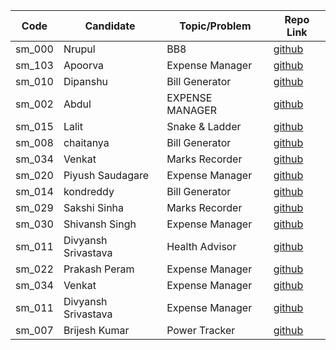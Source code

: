 | Code   | Candidate             | Topic/Problem         | Repo Link                                                    |
| ------ | --------------------- | --------------------- | ------------------------------------------------------------ |
| sm_000 | Nrupul                | BB8                   | [github](https://github.com/nrupuld/masai-sprint-1)          |
|sm_103  | Apoorva               | Expense Manager       | [github](https://github.com/krsnaapoorv/projects/tree/master/masai-sprint-2) |
| sm_010 | Dipanshu              | Bill Generator        | [github](https://github.com/dipanshusabharwal/masai-sprint-2)|
| sm_002 | Abdul                 |EXPENSE MANAGER 	     | [github](https://github.com/abduljabbarpeer/masai-sprint-2)  |
| sm_015 | Lalit                 | Snake & Ladder 	     | [github](https://github.com/lalitsheoran/masai-sprint-2)     |
| sm_008 | chaitanya             | Bill Generator        | [github](https://github.com/nvchaitanya/masai-sprint-2)          |
| sm_034 | Venkat                | Marks Recorder        | [github](https://github.com/Venkatasubbu913/masai-week-4/tree/master/week_4) |
| sm_020 | Piyush Saudagare      | Expense Manager       | [github](https://github.com/piush2611/masai_sprint_2)        |
| sm_014 | kondreddy		 | Bill Generator	 | [github](https://github.com/gangireddy4712/masai-week-4/tree/master/project.md)
| sm_029 | Sakshi Sinha          | Marks Recorder	 | [github](https://sakshisinha.github.io/masai-sprint-2/)
| sm_030 | Shivansh Singh        | Expense Manager       | [github](https://github.com/shiv-ansh/masai-sprint-2)              |
| sm_011 | Divyansh Srivastava   | Health Advisor        | [github]( https://github.com/divyansh1234/masai-sprint2)
| sm_022 | Prakash Peram 	 | Expense Manager 	 | [github](https://github.com/prakashperam/masai-sprint-2)
| sm_034 | Venkat                | Expense Manager       | [github](https://github.com/Venkatasubbu913/masai-week-4.git)
|sm_011|Divyansh Srivastava|Expense Manager|[github](https://github.com/divyansh1234/masai-sprint2/tree/master/files/ExpenseManager)|
|sm_007|Brijesh Kumar |Power Tracker |[github](https://github.com/brijkrpr22/masai-sprint-2/tree/master/week_4)
